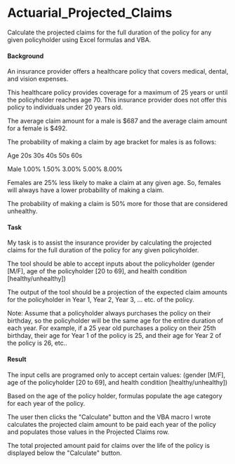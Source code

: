 # Actuarial_Projected_Claims
Calculate the projected claims for the full duration of the policy for any given policyholder using Excel formulas and VBA.

#### Background
An insurance provider offers a healthcare policy that covers medical, dental, and vision expenses.

This healthcare policy provides coverage for a maximum of 25 years or until the policyholder reaches age 70. This insurance provider does not offer this policy to individuals under 20 years old.

The average claim amount for a male is $687 and the average claim amount for a female is $492.

The probability of making a claim by age bracket for males is as follows:

Age   20s     30s     40s     50s     60s

Male  1.00%   1.50%   3.00%   5.00%   8.00%

Females are 25% less likely to make a claim at any given age. So, females will always have a lower probability of making a claim.

The probability of making a claim is 50% more for those that are considered unhealthy.

#### Task
My task is to assist the insurance provider by calculating the projected claims for the full duration of the policy for any given policyholder.

The tool should be able to accept inputs about the policyholder (gender [M/F], age of the policyholder [20 to 69], and health condition [healthy/unhealthy])

The output of the tool should be a projection of the expected claim amounts for the policyholder in Year 1, Year 2, Year 3, … etc. of the policy.

Note: Assume that a policyholder always purchases the policy on their birthday, so the policyholder will be the same age for the entire duration of each year.  For example, if a 25 year old purchases a policy on their 25th birthday, their age for Year 1 of the policy is 25, and their age for Year 2 of the policy is 26, etc..

#### Result
The input cells are programed only to accept certain values: (gender [M/F], age of the policyholder [20 to 69], and health condition [healthy/unhealthy])

Based on the age of the policy holder, formulas populate the age category for each year of the policy.

The user then clicks the "Calculate" button and the VBA macro I wrote calculates the projected claim amount to be paid each year of the policy and populates those values in the Projected Claims row.

The total projected amount paid for claims over the life of the policy is displayed below the "Calculate" button.

